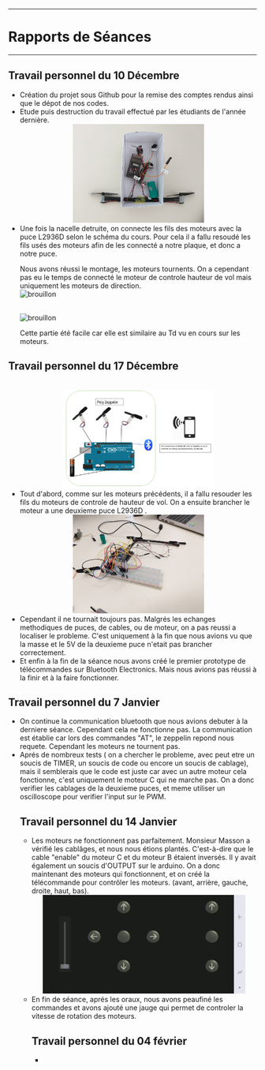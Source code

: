 
************************
<h1> Rapports de Séances</h1>

************************
 
 <h2> Travail personnel du 10 Décembre</h2>
 <ul>
  <li>Création du projet sous Github pour la remise des comptes rendus ainsi que le dépot de nos codes.</li>
  <li>Etude puis destruction du travail effectué par les étudiants de l'année dernière. 
    <br><center><img src="../Ressources/Jens/20181210_111428.jpg" alt="brouillon" height="200"></center> 
  <li>Une fois la nacelle detruite, on connecte les fils des moteurs avec la puce L2936D selon le schéma du cours. Pour cela il a fallu resoudé les fils usés des moteurs afin de les connecté a notre plaque, et donc a notre puce. 
   <p> Nous avons réussi le montage, les moteurs tournents. On a cependant pas eu le temps de connecté le moteur de controle hauteur de vol mais uniquement les moteurs de direction.
   <br><img src="../Ressources/Jens/20181210_122840.jpg" alt="brouillon" height="200"></p>
   <br><img src="../Ressources/Jens/20181210_123353 (1).jpg" alt="brouillon" height="200"></p>
   <p> Cette partie été facile car elle est similaire au Td vu en cours sur les moteurs.</p>
 </li>
 </ul>
  <h2> Travail personnel du 17 Décembre</h2>
 <ul>
 <br><center><img src="../Ressources/Jens/Capture.PNG" alt="brouillon" height="200"></center> 
  <li>Tout d'abord, comme sur les moteurs précédents, il a fallu resouder les fils du moteurs de controle de hauteur de vol. On a ensuite brancher le moteur a une deuxieme puce L2936D .  
    <br><center><img src="../Ressources/Jens/20181217_105137.jpg" alt="brouillon" height="200"></center> 
   </li>
 <li> Cependant il ne tournait toujours pas. Malgrés les echanges methodiques de puces, de cables, ou de moteur, on a pas reussi a localiser le probleme. C'est uniquement à la fin que nous avions vu que la masse et le 5V de la deuxieme puce n'etait pas brancher correctement. 
 </li>
 <li>Et enfin à la fin de la séance nous avons créé le premier prototype de télécommandes sur Bluetooth Electronics. Mais nous avions pas réussi à la finir et à la faire fonctionner. 
 </li>
  
 </ul>
 <h2> Travail personnel du 7 Janvier</h2>
 <ul>
 <li>On continue la communication bluetooth que nous avions debuter à la derniere séance. Cependant cela ne fonctionne pas. La communication est établie car lors des commandes "AT", le zeppelin repond nous requete. Cependant les moteurs ne tournent pas. 
 
 </li>
 <li> Aprés de nombreux tests ( on a chercher le probleme, avec peut etre un soucis de TIMER, un soucis de code ou encore un soucis de cablage), mais il semblerais que le code est juste car avec un autre moteur cela fonctionne, c'est uniquement le moteur C qui ne marche pas. On a donc verifier les cablages de la deuxieme puces, et meme utiliser un oscilloscope pour verifier l'input sur le PWM. 
</li>

<h2> Travail personnel du 14 Janvier</h2>
<ul>
 <li>
  Les moteurs ne fonctionnent pas parfaitement. Monsieur Masson a vérifié les cablâges, et nous nous étions plantés. C'est-à-dire que le cable "enable" du moteur C et du moteur B étaient inversés. Il y avait également un soucis d'OUTPUT sur le arduino.
  On a donc maintenant des moteurs qui fonctionnent, et on créé la télécommande pour contrôler les moteurs. (avant, arrière, gauche, droite, haut, bas).
  <br><center><img src="../Ressources/Jens/50437939_747635198950581_1879622261623750656_n.jpg" alt="brouillon" height="200"></center>
 </li>
 <li>
  En fin de séance, aprés les oraux, nous avons peaufiné les commandes et avons ajouté une jauge qui permet de controler la vitesse de rotation des moteurs.
 </li><h2> Travail personnel du 04 février</h2>
 <ul>
  <li></li>
